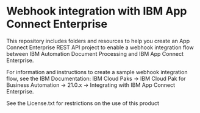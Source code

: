 # Webhook integration with IBM App Connect Enterprise

This repository includes folders and resources to help you create an App Connect Enterprise REST API project to enable a webhook integration flow between IBM Automation Document Processing and IBM App Connect Enterprise.

For information and instructions to create a sample webhook integration flow, see the IBM Documentation: IBM Cloud Paks -> IBM Cloud Pak for Business Automation -> 21.0.x -> Integrating with IBM App Connect Enterprise.

See the License.txt for restrictions on the use of this product
